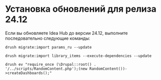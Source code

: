 # Установка обновлений для релиза 24.12

Если вы обновляете Idea Hub до версии 24.12, выполните последовательно следующие команды:
```
drush migrate:import params_ru --update
```
```
drush migrate:import library_items --execute-dependencies --update
```
```
drush ev "require_once (\Drupal::root() . '/../scripts/RandomContent.php');(new RandomContent())->createDashboards();"
```
